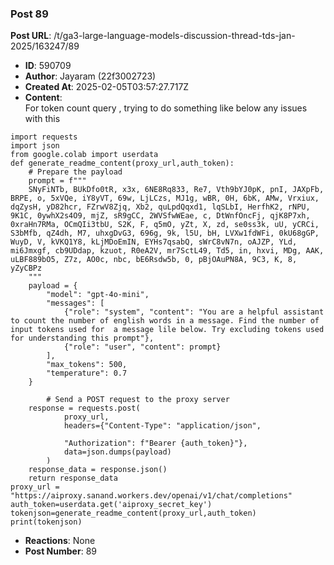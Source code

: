 ### Post 89
**Post URL**: /t/ga3-large-language-models-discussion-thread-tds-jan-2025/163247/89
- **ID**: 590709
- **Author**: Jayaram (22f3002723)
- **Created At**: 2025-02-05T03:57:27.717Z
- **Content**:  
  For token count query , trying to do something like below any issues with this
<pre><code class="lang-auto">import requests
import json
from google.colab import userdata
def generate_readme_content(proxy_url,auth_token):
    # Prepare the payload
    prompt = f"""       
    SNyFiNTb, BUkDfo0tR, x3x, 6NE8Rq833, Re7, Vth9bYJ0pK, pnI, JAXpFb, BRPE, o, 5xVQe, iY8yVT, 69w, LjLCzs, MJ1g, wBR, 0H, 6bK, AMw, Vrxiux, dqZysH, yD82hcr, FZrwV8Zjq, Xb2, quLpdQqxd1, lqSLbI, HerfhK2, rNPU, 9K1C, 0ywhX2s4O9, mjZ, sR9gCC, 2WVSfwWEae, c, DtWnfOncFj, qjK8P7xh, 0xraHn7RMa, OCmQIi3tbU, S2K, F, q5mO, yZt, X, zd, se0ss3k, uU, yCRCi, S3bMfb, qZ4dh, M7, uhxgDvG3, 696g, 9k, l5U, bH, LVXw1fdWFi, 0kU68gGP, WuyD, V, kVKQ1Y8, kLjMDoEmIN, EYHs7qsabQ, sWrC8vN7n, oAJZP, YLd, mi6Jmxgf, cb9UDdap, kzuot, R0eA2V, mr7SctL49, Td5, in, hxvi, MDg, AAK, uLBF889bO5, Z7z, AO0c, nbc, bE6Rsdw5b, 0, pBjOAuPN8A, 9C3, K, 8, yZyCBPz   
    """
    payload = {
        "model": "gpt-4o-mini",
        "messages": [
            {"role": "system", "content": "You are a helpful assistant to count the number of english words in a message. Find the number of input tokens used for  a message lile below. Try excluding tokens used for understanding this prompt"},
            {"role": "user", "content": prompt}
        ],
        "max_tokens": 500,
        "temperature": 0.7
    }
    
        # Send a POST request to the proxy server
    response = requests.post(
            proxy_url,
            headers={"Content-Type": "application/json",
                     
            "Authorization": f"Bearer {auth_token}"},
            data=json.dumps(payload)
        )
    response_data = response.json()
    return response_data
proxy_url = "https://aiproxy.sanand.workers.dev/openai/v1/chat/completions"
auth_token=userdata.get('aiproxy_secret_key')
tokenjson=generate_readme_content(proxy_url,auth_token)
print(tokenjson)
</code></pre>
- **Reactions**: None
- **Post Number**: 89

